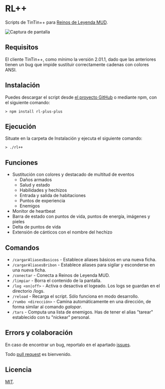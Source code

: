 # RL++

Scripts de TinTin++ para [Reinos de Leyenda MUD](http://www.reinosdeleyenda.es/).

![Captura de pantalla](https://cloud.githubusercontent.com/assets/448131/21314478/9c830800-c5f7-11e6-925c-026018b74461.png)

## Requisitos

El cliente TinTin++, como mínimo la versión 2.01.1, dado que las anteriores tienen un
bug que impide sustituir correctamente cadenas con colores ANSI.

## Instalación

Puedes descargar el script desde [el proyecto GitHub](https://github.com/dunkelheit/rl-plus-plus)
o mediante npm, con el siguiente comando:

```
> npm install rl-plus-plus
```

## Ejecución

Situate en la carpeta de Instalación y ejecuta el siguiente comando:

```
> ./rl++
```

## Funciones

* Sustitución con colores y destacado de multitud de eventos
    * Daños armados
    * Salud y estado
    * Habilidades y hechizos
    * Entrada y salida de habitaciones
    * Puntos de experiencia
    * Enemigos
* Monitor de heartbeat
* Barra de estado con puntos de vida, puntos de energía, imágenes y pieles
* Delta de puntos de vida
* Extensión de cánticos con el nombre del hechizo

## Comandos

* `/cargarAliasesBasicos` - Establece aliases básicos en una nueva ficha.
* `/cargarAliasesBribon` - Establece aliases para sigilar y esconderse en una nueva ficha.
* `/conectar` - Conecta a Reinos de Leyenda MUD.
* `/limpiar` - Borra el contenido de la pantalla.
* `/log <on|off>` - Activa o desactiva el logeado. Los logs se guardan en el directorio /logs.
* `/reload` - Recarga el script. Sólo funciona en modo desarrollo.
* `/rumbo <dirección>` - Camina automáticamente en una dirección, de forma similar al comando _galopar_.
* `/tars` - Computa una lista de enemigos. Has de tener el alias "tarear" establecido con tu "nickear" personal.

## Errors y colaboración

En caso de encontrar un bug, reportalo en el apartado [issues](https://github.com/dunkelheit/rl-plus-plus/issues).

Todo [pull request](https://github.com/dunkelheit/rl-plus-plus/pulls) es bienvenido.

## Licencia

[MIT](LICENSE).
